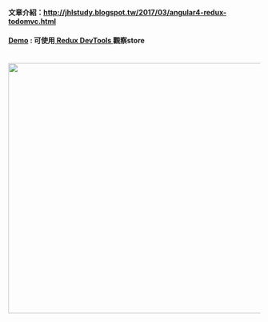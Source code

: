 #### 文章介紹：http://jhlstudy.blogspot.tw/2017/03/angular4-redux-todomvc.html
#### <a href="https://jiahongl.github.io/study-ngrx/dist/">Demo</a> : 可使用<a href="https://chrome.google.com/webstore/detail/redux-devtools/lmhkpmbekcpmknklioeibfkpmmfibljd"> Redux DevTools </a>觀察store
</br>
<img src="https://4.bp.blogspot.com/-0-zJFXqb2xg/WNk3kkJT-pI/AAAAAAAAAsA/4mM8AtVkRRAbV_CN0Mk0MrjYlI46ihefACLcB/s1600/HelpfulBigEagle.gif" width="800" height="500">
